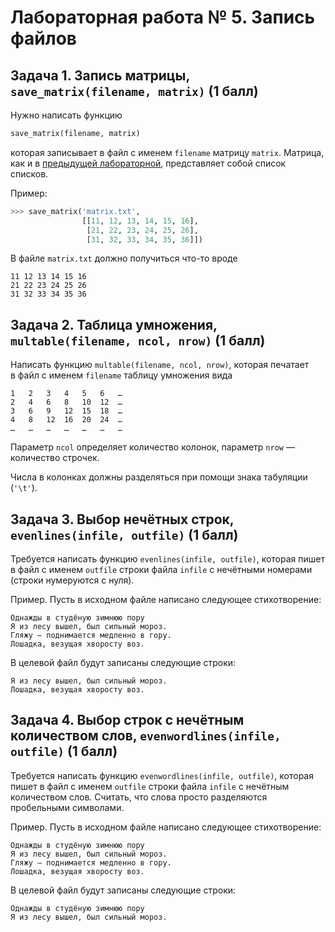 Лабораторная работа № 5. Запись файлов
======================================

Задача 1. Запись матрицы, `save_matrix(filename, matrix)` (1 балл)
------------------------------------------------------------------
Нужно написать функцию
```python
save_matrix(filename, matrix)
```
которая записывает в файл с именем `filename` матрицу `matrix`. Матрица, как
и в [предыдущей лабораторной](b-lab04.md), представляет собой список списков.

Пример:

```python
>>> save_matrix('matrix.txt',
                [[11, 12, 13, 14, 15, 16],
                 [21, 22, 23, 24, 25, 26],
                 [31, 32, 33, 34, 35, 36]])
```

В файле `matrix.txt` должно получиться что-то вроде

    11 12 13 14 15 16
    21 22 23 24 25 26
    31 32 33 34 35 36


Задача 2. Таблица умножения, `multable(filename, ncol, nrow)` (1 балл)
----------------------------------------------------------------------

Написать функцию `multable(filename, ncol, nrow)`, которая печатает в файл
с именем `filename` таблицу умножения вида

    1	2	3	4	5	6	…
    2	4	6	8	10	12	…
    3	6	9	12	15	18	…
    4	8	12	16	20	24	…
    …	…	…	…	…	…	…

Параметр `ncol` определяет количество колонок, параметр `nrow` — количество
строчек.

Числа в колонках должны разделяться при помощи знака табуляции (`'\t'`).


Задача 3. Выбор нечётных строк, `evenlines(infile, outfile)` (1 балл)
---------------------------------------------------------------------
Требуется написать функцию `evenlines(infile, outfile)`, которая пишет
в файл с именем `outfile` строки файла `infile` с нечётными номерами
(строки нумеруются с нуля).

Пример. Пусть в исходном файле написано следующее стихотворение:

    Однажды в студёную зимнюю пору
    Я из лесу вышел, был сильный мороз.
    Гляжу — поднимается медленно в гору.
    Лошадка, везущая хворосту воз.

В целевой файл будут записаны следующие строки:

    Я из лесу вышел, был сильный мороз.
    Лошадка, везущая хворосту воз.


Задача 4. Выбор строк с нечётным количеством слов, `evenwordlines(infile, outfile)` (1 балл)
--------------------------------------------------------------------------------------------
Требуется написать функцию `evenwordlines(infile, outfile)`, которая пишет
в файл с именем `outfile` строки файла `infile` с нечётным количеством слов.
Считать, что слова просто разделяются пробельными символами.

Пример. Пусть в исходном файле написано следующее стихотворение:

    Однажды в студёную зимнюю пору
    Я из лесу вышел, был сильный мороз.
    Гляжу — поднимается медленно в гору.
    Лошадка, везущая хворосту воз.

В целевой файл будут записаны следующие строки:

    Однажды в студёную зимнюю пору
    Я из лесу вышел, был сильный мороз.
